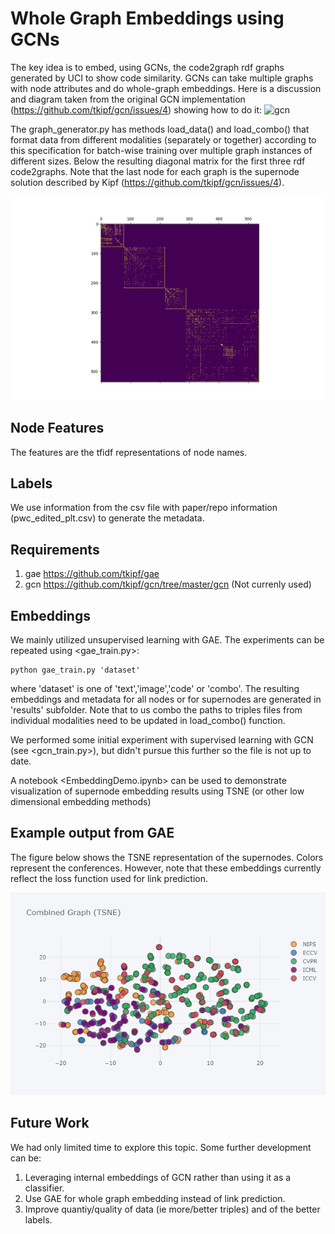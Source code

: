 # Whole Graph Embeddings using GCNs
The key idea is to embed, using GCNs, the code2graph rdf graphs generated by UCI to show code similarity. GCNs can take multiple graphs with node attributes and do whole-graph embeddings. Here is a discussion and diagram taken from the original GCN implementation (https://github.com/tkipf/gcn/issues/4) showing how to do it:
![gcn](https://user-images.githubusercontent.com/7347296/34198790-eb5bec96-e56b-11e7-90d5-157800e042de.png)

The graph_generator.py has methods load_data() and load_combo() that format data from different modalities (separately or together) 
according to this specification for batch-wise training over multiple graph instances of different sizes. 
Below the resulting diagonal matrix for the first three rdf code2graphs. 
Note that the last node for each graph is the supernode solution described by Kipf (https://github.com/tkipf/gcn/issues/4).

![diagonal matrix](./figures/diag_matrix_supernodes.png)

## Node Features
The features are the tfidf representations of node names.

## Labels
We use information from the csv file with paper/repo information (pwc_edited_plt.csv) to generate the metadata.

## Requirements
1. gae https://github.com/tkipf/gae
2. gcn https://github.com/tkipf/gcn/tree/master/gcn (Not currenly used)

## Embeddings

We mainly utilized unsupervised learning with GAE. The experiments can be repeated using <gae_train.py>:
```
python gae_train.py 'dataset'
```
where 'dataset' is one of 'text','image','code' or 'combo'. The resulting embeddings and metadata for all nodes or for supernodes are generated in 'results' subfolder.
Note that to us combo the paths to triples files from individual modalities need to be updated in load_combo() function.

We performed some initial experiment with supervised learning with GCN (see <gcn_train.py>), but didn't pursue this further so the file is not up to date.

A notebook <EmbeddingDemo.ipynb> can be used to demonstrate visualization of supernode embedding results using TSNE (or other low dimensional embedding methods)

## Example output from GAE
The figure below shows the TSNE representation of the supernodes. Colors represent the conferences.
 However, note that these embeddings currently reflect the loss function used for link prediction. 

![diagonal matrix](./figures/Combined-TSNE-Embed.png)


## Future Work
We had only limited time to explore this topic. Some further development can be:
1. Leveraging internal embeddings of GCN rather than using it as a classifier. 
2. Use GAE for whole graph embedding instead of link prediction.
3. Improve quantiy/quality of data (ie more/better triples) and of the better labels.
